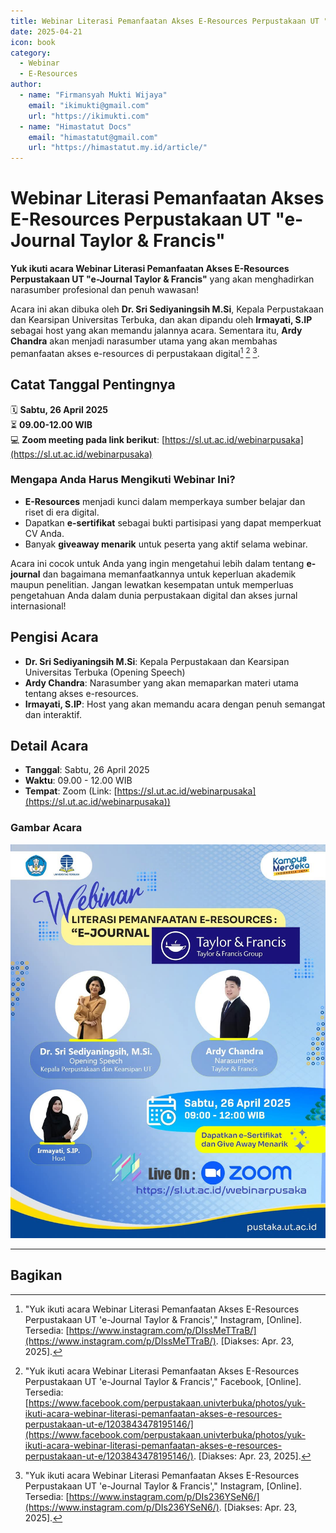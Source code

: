 ```yaml
---
title: Webinar Literasi Pemanfaatan Akses E-Resources Perpustakaan UT "e-Journal Taylor & Francis" - 26 April 2025
date: 2025-04-21
icon: book
category:
  - Webinar
  - E-Resources
author:
  - name: "Firmansyah Mukti Wijaya"
    email: "ikimukti@gmail.com"
    url: "https://ikimukti.com"
  - name: "Himastatut Docs"
    email: "himastatut@gmail.com"
    url: "https://himastatut.my.id/article/"
---
```


# Webinar Literasi Pemanfaatan Akses E-Resources Perpustakaan UT "e-Journal Taylor & Francis"

**Yuk ikuti acara Webinar Literasi Pemanfaatan Akses E-Resources Perpustakaan UT "e-Journal Taylor & Francis"** yang akan menghadirkan narasumber profesional dan penuh wawasan!

Acara ini akan dibuka oleh **Dr. Sri Sediyaningsih M.Si**, Kepala Perpustakaan dan Kearsipan Universitas Terbuka, dan akan dipandu oleh **Irmayati, S.IP** sebagai host yang akan memandu jalannya acara. Sementara itu, **Ardy Chandra** akan menjadi narasumber utama yang akan membahas pemanfaatan akses e-resources di perpustakaan digital[^1] [^2] [^3].

## Catat Tanggal Pentingnya

🗓️ **Sabtu, 26 April 2025**  
⏳ **09.00-12.00 WIB**  
💻 **Zoom meeting pada link berikut**: [https://sl.ut.ac.id/webinarpusaka](https://sl.ut.ac.id/webinarpusaka)

### Mengapa Anda Harus Mengikuti Webinar Ini?

- **E-Resources** menjadi kunci dalam memperkaya sumber belajar dan riset di era digital.
- Dapatkan **e-sertifikat** sebagai bukti partisipasi yang dapat memperkuat CV Anda.
- Banyak **giveaway menarik** untuk peserta yang aktif selama webinar.

Acara ini cocok untuk Anda yang ingin mengetahui lebih dalam tentang **e-journal** dan bagaimana memanfaatkannya untuk keperluan akademik maupun penelitian. Jangan lewatkan kesempatan untuk memperluas pengetahuan Anda dalam dunia perpustakaan digital dan akses jurnal internasional!

## Pengisi Acara

- **Dr. Sri Sediyaningsih M.Si**: Kepala Perpustakaan dan Kearsipan Universitas Terbuka (Opening Speech)
- **Ardy Chandra**: Narasumber yang akan memaparkan materi utama tentang akses e-resources.
- **Irmayati, S.IP**: Host yang akan memandu acara dengan penuh semangat dan interaktif.

## Detail Acara

- **Tanggal**: Sabtu, 26 April 2025
- **Waktu**: 09.00 - 12.00 WIB
- **Tempat**: Zoom (Link: [https://sl.ut.ac.id/webinarpusaka](https://sl.ut.ac.id/webinarpusaka))

### Gambar Acara

![Webinar Poster](./2025-04-21-webinar-literasi/poster-webinar.jpg)

---

[^1]: "Yuk ikuti acara Webinar Literasi Pemanfaatan Akses E-Resources Perpustakaan UT 'e-Journal Taylor & Francis'," Instagram, [Online]. Tersedia: [https://www.instagram.com/p/DIssMeTTraB/](https://www.instagram.com/p/DIssMeTTraB/). [Diakses: Apr. 23, 2025].
[^2]: "Yuk ikuti acara Webinar Literasi Pemanfaatan Akses E-Resources Perpustakaan UT 'e-Journal Taylor & Francis'," Facebook, [Online]. Tersedia: [https://www.facebook.com/perpustakaan.univterbuka/photos/yuk-ikuti-acara-webinar-literasi-pemanfaatan-akses-e-resources-perpustakaan-ut-e/1203843478195146/](https://www.facebook.com/perpustakaan.univterbuka/photos/yuk-ikuti-acara-webinar-literasi-pemanfaatan-akses-e-resources-perpustakaan-ut-e/1203843478195146/). [Diakses: Apr. 23, 2025].
[^3]: "Yuk ikuti acara Webinar Literasi Pemanfaatan Akses E-Resources Perpustakaan UT 'e-Journal Taylor & Francis'," Instagram, [Online]. Tersedia: [https://www.instagram.com/p/DIs236YSeN6/](https://www.instagram.com/p/DIs236YSeN6/). [Diakses: Apr. 23, 2025].

## Bagikan

<Share colorful />
<GitContributors />
<GitChangelog />